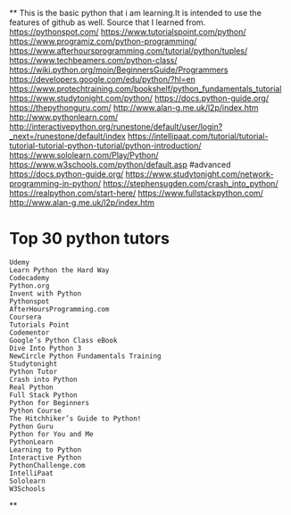 **
This is the basic python that i am learning.It is intended
to use the features of github as well.
Source that I learned from.
https://pythonspot.com/
https://www.tutorialspoint.com/python/
https://www.programiz.com/python-programming/
https://www.afterhoursprogramming.com/tutorial/python/tuples/
https://www.techbeamers.com/python-class/
https://wiki.python.org/moin/BeginnersGuide/Programmers
https://developers.google.com/edu/python/?hl=en
https://www.protechtraining.com/bookshelf/python_fundamentals_tutorial
https://www.studytonight.com/python/
https://docs.python-guide.org/
https://thepythonguru.com/
http://www.alan-g.me.uk/l2p/index.htm
http://www.pythonlearn.com/
http://interactivepython.org/runestone/default/user/login?_next=/runestone/default/index
https://intellipaat.com/tutorial/tutorial-tutorial-tutorial-python-tutorial/python-introduction/
https://www.sololearn.com/Play/Python/
https://www.w3schools.com/python/default.asp
#advanced
https://docs.python-guide.org/
https://www.studytonight.com/network-programming-in-python/
https://stephensugden.com/crash_into_python/   
https://realpython.com/start-here/
https://www.fullstackpython.com/
http://www.alan-g.me.uk/l2p/index.htm

   # 
   # Top 30 python tutors
    Udemy
    Learn Python the Hard Way
    Codecademy
    Python.org
    Invent with Python
    Pythonspot
    AfterHoursProgramming.com
    Coursera
    Tutorials Point
    Codementor
    Google’s Python Class eBook
    Dive Into Python 3
    NewCircle Python Fundamentals Training
    Studytonight
    Python Tutor
    Crash into Python
    Real Python
    Full Stack Python
    Python for Beginners
    Python Course
    The Hitchhiker’s Guide to Python!
    Python Guru
    Python for You and Me
    PythonLearn
    Learning to Python
    Interactive Python
    PythonChallenge.com
    IntelliPaat
    Sololearn
    W3Schools
**